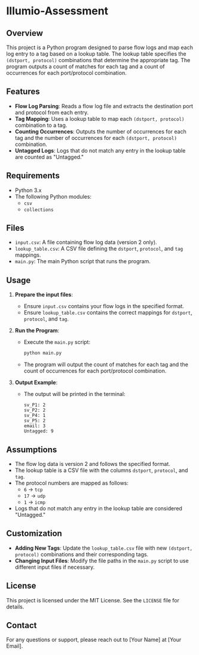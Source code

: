 # Illumio-Assessment

## Overview

This project is a Python program designed to parse flow logs and map each log entry to a tag based on a lookup table. The lookup table specifies the `(dstport, protocol)` combinations that determine the appropriate tag. The program outputs a count of matches for each tag and a count of occurrences for each port/protocol combination.

## Features

- **Flow Log Parsing**: Reads a flow log file and extracts the destination port and protocol from each entry.
- **Tag Mapping**: Uses a lookup table to map each `(dstport, protocol)` combination to a tag.
- **Counting Occurrences**: Outputs the number of occurrences for each tag and the number of occurrences for each `(dstport, protocol)` combination.
- **Untagged Logs**: Logs that do not match any entry in the lookup table are counted as "Untagged."

## Requirements

- Python 3.x
- The following Python modules:
  - `csv`
  - `collections`

## Files

- `input.csv`: A file containing flow log data (version 2 only).
- `lookup_table.csv`: A CSV file defining the `dstport`, `protocol`, and `tag` mappings.
- `main.py`: The main Python script that runs the program.

## Usage

1. **Prepare the input files**:
   - Ensure `input.csv` contains your flow logs in the specified format.
   - Ensure `lookup_table.csv` contains the correct mappings for `dstport`, `protocol`, and `tag`.

2. **Run the Program**:
   - Execute the `main.py` script:
     ```bash
     python main.py
     ```
   - The program will output the count of matches for each tag and the count of occurrences for each port/protocol combination.

3. **Output Example**:
   - The output will be printed in the terminal:
     ```
     sv_P1: 2
     sv_P2: 2
     sv_P4: 1
     sv_P5: 2
     email: 3
     Untagged: 9
     ```

## Assumptions

- The flow log data is version 2 and follows the specified format.
- The lookup table is a CSV file with the columns `dstport`, `protocol`, and `tag`.
- The protocol numbers are mapped as follows:
  - `6` → `tcp`
  - `17` → `udp`
  - `1` → `icmp`
- Logs that do not match any entry in the lookup table are considered "Untagged."

## Customization

- **Adding New Tags**: Update the `lookup_table.csv` file with new `(dstport, protocol)` combinations and their corresponding tags.
- **Changing Input Files**: Modify the file paths in the `main.py` script to use different input files if necessary.

## License

This project is licensed under the MIT License. See the `LICENSE` file for details.

## Contact

For any questions or support, please reach out to [Your Name] at [Your Email].
